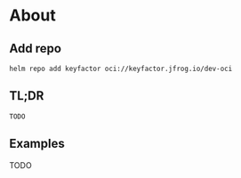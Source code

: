# About

## Add repo

```shell
helm repo add keyfactor oci://keyfactor.jfrog.io/dev-oci
```

## TL;DR

```shell
TODO
```

## Examples

TODO